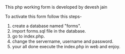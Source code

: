 This php working form is developed by devesh jain

To activate this form follow this steps-

1. create a database named "forms".
2. import forms.sql file in the database.
3. go to index.php.
4. change the servername, username and password.
5. your all done execute the index.php in web and enjoy.
